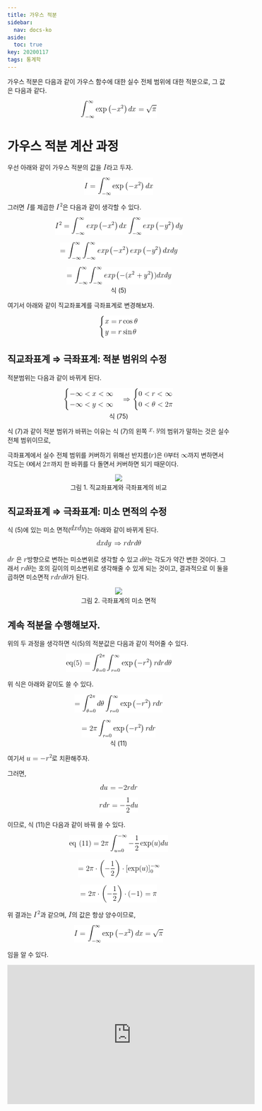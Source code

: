 ```yaml
---
title: 가우스 적분
sidebar:
  nav: docs-ko
aside:
  toc: true
key: 20200117
tags: 통계학
---
```


가우스 적분은 다음과 같이 가우스 함수에 대한 실수 전체 범위에 대한 적분으로, 그 값은 다음과 같다.

<p align = "center"> <img src = "https://raw.githubusercontent.com/angeloyeo/angeloyeo.github.io/master/equations/2020-01-17-Gaussian_Integral/eq1.png"> </p>

# 가우스 적분 계산 과정

우선 아래와 같이 가우스 적분의 값을 <img src = "https://raw.githubusercontent.com/angeloyeo/angeloyeo.github.io/master/equations/2020-01-17-Gaussian_Integral/eq2.png">라고 두자.

<p align = "center"> <img src = "https://raw.githubusercontent.com/angeloyeo/angeloyeo.github.io/master/equations/2020-01-17-Gaussian_Integral/eq3.png"> </p>

그러면 <img src = "https://raw.githubusercontent.com/angeloyeo/angeloyeo.github.io/master/equations/2020-01-17-Gaussian_Integral/eq4.png">를 제곱한 <img src = "https://raw.githubusercontent.com/angeloyeo/angeloyeo.github.io/master/equations/2020-01-17-Gaussian_Integral/eq5.png">은 다음과 같이 생각할 수 있다.

<p align = "center"> <img src = "https://raw.githubusercontent.com/angeloyeo/angeloyeo.github.io/master/equations/2020-01-17-Gaussian_Integral/eq6.png"> </p>

<p align = "center"> <img src = "https://raw.githubusercontent.com/angeloyeo/angeloyeo.github.io/master/equations/2020-01-17-Gaussian_Integral/eq7.png"> </p>

<p align = "center"> <img src = "https://raw.githubusercontent.com/angeloyeo/angeloyeo.github.io/master/equations/2020-01-17-Gaussian_Integral/eq8.png"> <br> 식 (5) </p>

[//]:# (식 5)

여기서 아래와 같이 직교좌표계를 극좌표계로 변경해보자.

<p align = "center"> <img src = "https://raw.githubusercontent.com/angeloyeo/angeloyeo.github.io/master/equations/2020-01-17-Gaussian_Integral/eq9.png"> </p>

## 직교좌표계 ⇒ 극좌표계: 적분 범위의 수정

적분범위는 다음과 같이 바뀌게 된다.

<p align = "center"> <img src = "https://raw.githubusercontent.com/angeloyeo/angeloyeo.github.io/master/equations/2020-01-17-Gaussian_Integral/eq10.png"> <br> 식 (75) </p>

[//]:# (식 7)

식 (7)과 같이 적분 범위가 바뀌는 이유는 식 (7)의 왼쪽 <img src = "https://raw.githubusercontent.com/angeloyeo/angeloyeo.github.io/master/equations/2020-01-17-Gaussian_Integral/eq11.png">의 범위가 말하는 것은 실수 전체 범위이므로,

극좌표계에서 실수 전체 범위를 커버하기 위해선 반지름(<img src = "https://raw.githubusercontent.com/angeloyeo/angeloyeo.github.io/master/equations/2020-01-17-Gaussian_Integral/eq12.png">)은 <img src = "https://raw.githubusercontent.com/angeloyeo/angeloyeo.github.io/master/equations/2020-01-17-Gaussian_Integral/eq13.png">부터 <img src = "https://raw.githubusercontent.com/angeloyeo/angeloyeo.github.io/master/equations/2020-01-17-Gaussian_Integral/eq14.png">까지 변하면서 각도는 <img src = "https://raw.githubusercontent.com/angeloyeo/angeloyeo.github.io/master/equations/2020-01-17-Gaussian_Integral/eq15.png">에서 <img src = "https://raw.githubusercontent.com/angeloyeo/angeloyeo.github.io/master/equations/2020-01-17-Gaussian_Integral/eq16.png">까지 한 바퀴를 다 돌면서 커버하면 되기 때문이다.

<p align="center">
  <img width="500" src="https://raw.githubusercontent.com/angeloyeo/angeloyeo.github.io/master/pics/2020-01-17-Gaussian_Integral/pic1.png"> <br>
  그림 1. 직교좌표계와 극좌표계의 비교
</p>

## 직교좌표계 ⇒ 극좌표계: 미소 면적의 수정

식 (5)에 있는 미소 면적(<img src = "https://raw.githubusercontent.com/angeloyeo/angeloyeo.github.io/master/equations/2020-01-17-Gaussian_Integral/eq17.png">)는 아래와 같이 바뀌게 된다.

<p align = "center"> <img src = "https://raw.githubusercontent.com/angeloyeo/angeloyeo.github.io/master/equations/2020-01-17-Gaussian_Integral/eq18.png"> </p>

<img src = "https://raw.githubusercontent.com/angeloyeo/angeloyeo.github.io/master/equations/2020-01-17-Gaussian_Integral/eq19.png"> 은 <img src = "https://raw.githubusercontent.com/angeloyeo/angeloyeo.github.io/master/equations/2020-01-17-Gaussian_Integral/eq20.png">방향으로 변하는 미소변위로 생각할 수 있고 <img src = "https://raw.githubusercontent.com/angeloyeo/angeloyeo.github.io/master/equations/2020-01-17-Gaussian_Integral/eq21.png">는 각도가 약간 변한 것이다. 그래서 <img src = "https://raw.githubusercontent.com/angeloyeo/angeloyeo.github.io/master/equations/2020-01-17-Gaussian_Integral/eq22.png">는 호의 길이의 미소변위로 생각해줄 수 있게 되는 것이고, 결과적으로 이 둘을 곱하면 미소면적 <img src = "https://raw.githubusercontent.com/angeloyeo/angeloyeo.github.io/master/equations/2020-01-17-Gaussian_Integral/eq23.png">가 된다.

<p align="center">
  <img width="500" src="https://raw.githubusercontent.com/angeloyeo/angeloyeo.github.io/master/pics/2020-01-17-Gaussian_Integral/pic2.png"> <br>
  그림 2. 극좌표계의 미소 면적
</p>

## 계속 적분을 수행해보자.

위의 두 과정을 생각하면 식(5)의 적분값은 다음과 같이 적어줄 수 있다.

<p align = "center"> <img src = "https://raw.githubusercontent.com/angeloyeo/angeloyeo.github.io/master/equations/2020-01-17-Gaussian_Integral/eq24.png"> </p>

위 식은 아래와 같이도 쓸 수 있다.

<p align = "center"> <img src = "https://raw.githubusercontent.com/angeloyeo/angeloyeo.github.io/master/equations/2020-01-17-Gaussian_Integral/eq25.png"> </p>

<p align = "center"> <img src = "https://raw.githubusercontent.com/angeloyeo/angeloyeo.github.io/master/equations/2020-01-17-Gaussian_Integral/eq26.png"> <br> 식 (11) </p>

[//]:# (식 11)

여기서 <img src = "https://raw.githubusercontent.com/angeloyeo/angeloyeo.github.io/master/equations/2020-01-17-Gaussian_Integral/eq27.png">로 치환해주자.

그러면,

<p align = "center"> <img src = "https://raw.githubusercontent.com/angeloyeo/angeloyeo.github.io/master/equations/2020-01-17-Gaussian_Integral/eq28.png"> </p>

<p align = "center"> <img src = "https://raw.githubusercontent.com/angeloyeo/angeloyeo.github.io/master/equations/2020-01-17-Gaussian_Integral/eq29.png"> </p>

이므로, 식 (11)은 다음과 같이 바꿔 쓸 수 있다.

<p align = "center"> <img src = "https://raw.githubusercontent.com/angeloyeo/angeloyeo.github.io/master/equations/2020-01-17-Gaussian_Integral/eq30.png"> </p>

<p align = "center"> <img src = "https://raw.githubusercontent.com/angeloyeo/angeloyeo.github.io/master/equations/2020-01-17-Gaussian_Integral/eq31.png"> </p>

<p align = "center"> <img src = "https://raw.githubusercontent.com/angeloyeo/angeloyeo.github.io/master/equations/2020-01-17-Gaussian_Integral/eq32.png"> </p>


위 결과는 <img src = "https://raw.githubusercontent.com/angeloyeo/angeloyeo.github.io/master/equations/2020-01-17-Gaussian_Integral/eq33.png">과 같으며, <img src = "https://raw.githubusercontent.com/angeloyeo/angeloyeo.github.io/master/equations/2020-01-17-Gaussian_Integral/eq34.png">의 값은 항상 양수이므로,

<p align = "center"> <img src = "https://raw.githubusercontent.com/angeloyeo/angeloyeo.github.io/master/equations/2020-01-17-Gaussian_Integral/eq35.png"> </p>

임을 알 수 있다.

<center>
<iframe width="560" height="315" src="https://www.youtube.com/embed/iLW-CgzA-NU" frameborder="0" allow="accelerometer; autoplay; encrypted-media; gyroscope; picture-in-picture" allowfullscreen></iframe>
</center>